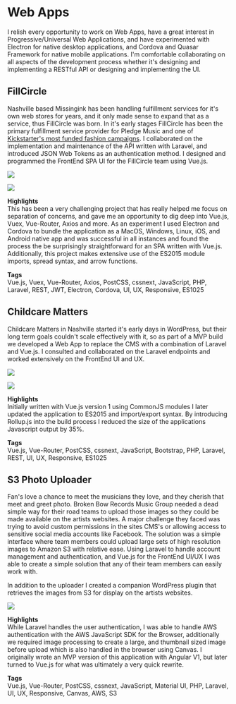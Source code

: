 # Web Apps

I relish every opportunity to work on Web Apps, have a great interest in Progressive/Universal Web Applications, and have experimented with Electron for native desktop applications, and Cordova and Quasar Framework for native mobile applications.  I'm comfortable collaborating on all aspects of the development process whether it's designing and implementing a RESTful API or designing and implementing the UI.

## FillCircle

Nashville based Missingink has been handling fulfillment services for it's own web stores for years, and it only made sense to expand that as a service, thus FillCircle was born.  In it's early stages FillCircle has been the primary fulfillment service provider for Pledge Music and one of [Kickstarter's most funded fashion campaigns](http://www.prnewswire.com/news-releases/zane-lampreys-adv3nture-hoodie-is-the-1-most-funded-kickstarter-fashion-project-ever-300339125.html).  I collaborated on the implementation and maintenance of the API written with Laravel, and introduced JSON Web Tokens as an authentication method.  I designed and programmed the FrontEnd SPA UI for the FillCircle team using Vue.js.

<div class="image-grid responsive">
    <p><img src="/assets/images/projects/fillcircle.jpg"/></p>
    <p><img src="/assets/images/projects/fillcircle-mobile.jpg"/></p>
</div>

__Highlights__  
This has been a very challenging project that has really helped me focus on separation of concerns, and gave me an opportunity to dig deep into Vue.js, Vuex, Vue-Router, Axios and more.  As an experiment I used Electron and Cordova to bundle the application as a MacOS, Windows, Linux, iOS, and Android native app and was successful in all instances and found the process the be surprisingly straightforward for an SPA written with Vue.js.  Additionally, this project makes extensive use of the ES2015 module imports, spread syntax, and arrow functions.

__Tags__  
Vue.js, Vuex, Vue-Router, Axios, PostCSS, cssnext, JavaScript, PHP, Laravel, REST, JWT, Electron, Cordova, UI, UX, Responsive, ES1025

## Childcare Matters

Childcare Matters in Nashville started it's early days in WordPress, but their long term goals couldn't scale effectively with it, so as part of a MVP build we developed a Web App to replace the CMS with a combination of Laravel and Vue.js.  I consulted and collaborated on the Laravel endpoints and worked extensively on the FrontEnd UI and UX.

<div class="image-grid responsive">
    <p><img src="/assets/images/projects/ccm.jpg"/></p>
    <p><img src="/assets/images/projects/ccm-mobile.jpg"/></p>
</div>

__Highlights__  
Initially written with Vue.js version 1 using CommonJS modules I later updated the application to ES2015 and import/export syntax.  By introducing Rollup.js into the build process I reduced the size of the applications Javascript output by 35%.

__Tags__  
Vue.js, Vue-Router, PostCSS, cssnext, JavaScript, Bootstrap, PHP, Laravel, REST, UI, UX, Responsive, ES1025

## S3 Photo Uploader

Fan's love a chance to meet the musicians they love, and they cherish that meet and greet photo.  Broken Bow Records Music Group needed a dead simple way for their road teams to upload those images so they could be made available on the artists websites.  A major challenge they faced was trying to avoid custom permissions in the sites CMS's or allowing access to sensitive social media accounts like Facebook.  The solution was a simple interface where team members could upload large sets of high resolution images to Amazon S3 with relative ease.  Using Laravel to handle account management and authentication, and Vue.js for the FrontEnd UI/UX I was able to create a simple solution that any of their team members can easily work with.

In addition to the uploader I created a companion WordPress plugin that retrieves the images from S3 for display on the artists websites.

<div class="image-grid">
    <p><img src="/assets/images/projects/mng.jpg"/></p>
</div>

__Highlights__  
While Laravel handles the user authentication, I was able to handle AWS authentication with the AWS JavaScript SDK for the Browser, additionally we required image processing to create a large, and thumbnail sized image before upload which is also handled in the browser using Canvas.  I originally wrote an MVP version of this application with Angular V1, but later turned to Vue.js for what was ultimately a very quick rewrite.

__Tags__  
Vue.js, Vue-Router, PostCSS, cssnext, JavaScript, Material UI, PHP, Laravel, UI, UX, Responsive, Canvas, AWS, S3
